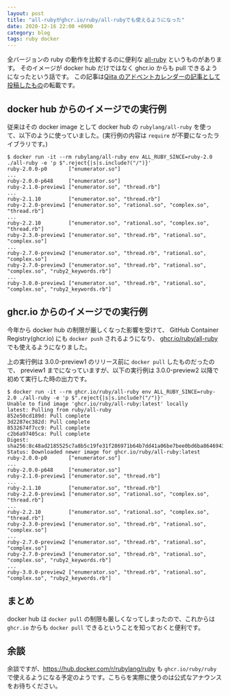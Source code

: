 ```yaml
---
layout: post
title: "all-rubyがghcr.io/ruby/all-rubyでも使えるようになった"
date: 2020-12-16 22:00 +0900
category: blog
tags: ruby docker
---
```

全バージョンの ruby の動作を比較するのに便利な [all-ruby](https://github.com/akr/all-ruby) というものがあります。
そのイメージが docker hub だけではなく ghcr.io からも pull できるようになったという話です。
この記事は[Qiita のアドベントカレンダーの記事として投稿したもの](https://qiita.com/znz/items/773b769a9b56c5416175)の転載です。

<!--more-->

## docker hub からのイメージでの実行例

従来はその docker image として docker hub の `rubylang/all-ruby` を使って、以下のように使っていました。(実行例の内容は `require` が不要になったライブラリです。)

```shell-session
$ docker run -it --rm rubylang/all-ruby env ALL_RUBY_SINCE=ruby-2.0 ./all-ruby -e 'p $".reject{|s|s.include?("/")}'
ruby-2.0.0-p0       ["enumerator.so"]
...
ruby-2.0.0-p648     ["enumerator.so"]
ruby-2.1.0-preview1 ["enumerator.so", "thread.rb"]
...
ruby-2.1.10         ["enumerator.so", "thread.rb"]
ruby-2.2.0-preview1 ["enumerator.so", "rational.so", "complex.so", "thread.rb"]
...
ruby-2.2.10         ["enumerator.so", "rational.so", "complex.so", "thread.rb"]
ruby-2.3.0-preview1 ["enumerator.so", "thread.rb", "rational.so", "complex.so"]
...
ruby-2.7.0-preview2 ["enumerator.so", "thread.rb", "rational.so", "complex.so"]
ruby-2.7.0-preview3 ["enumerator.so", "thread.rb", "rational.so", "complex.so", "ruby2_keywords.rb"]
...
ruby-3.0.0-preview1 ["enumerator.so", "thread.rb", "rational.so", "complex.so", "ruby2_keywords.rb"]
```

## ghcr.io からのイメージでの実行例

今年から docker hub の制限が厳しくなった影響を受けて、 GitHub Container Registry(ghcr.io) にも `docker push` されるようになり、 [ghcr.io/ruby/all-ruby](https://ghcr.io/ruby/all-ruby) でも使えるようになりました。

上の実行例は 3.0.0-preview1 のリリース前に `docker pull` したものだったので、 preview1 までになっていますが、以下の実行例は 3.0.0-preview2 以降で初めて実行した時の出力です。

```shell-session
$ docker run -it --rm ghcr.io/ruby/all-ruby env ALL_RUBY_SINCE=ruby-2.0 ./all-ruby -e 'p $".reject{|s|s.include?("/")}'
Unable to find image 'ghcr.io/ruby/all-ruby:latest' locally
latest: Pulling from ruby/all-ruby
852e50cd189d: Pull complete
3d2287ec382d: Pull complete
8532674f7cc9: Pull complete
c2b6a97405ca: Pull complete
Digest: sha256:8c48ad2185525c7a8b5c19fe31f286971b64b7dd41a06be7bee0bd6ba8646943
Status: Downloaded newer image for ghcr.io/ruby/all-ruby:latest
ruby-2.0.0-p0       ["enumerator.so"]
...
ruby-2.0.0-p648     ["enumerator.so"]
ruby-2.1.0-preview1 ["enumerator.so", "thread.rb"]
...
ruby-2.1.10         ["enumerator.so", "thread.rb"]
ruby-2.2.0-preview1 ["enumerator.so", "rational.so", "complex.so", "thread.rb"]
...
ruby-2.2.10         ["enumerator.so", "rational.so", "complex.so", "thread.rb"]
ruby-2.3.0-preview1 ["enumerator.so", "thread.rb", "rational.so", "complex.so"]
...
ruby-2.7.0-preview2 ["enumerator.so", "thread.rb", "rational.so", "complex.so"]
ruby-2.7.0-preview3 ["enumerator.so", "thread.rb", "rational.so", "complex.so", "ruby2_keywords.rb"]
...
ruby-3.0.0-preview2 ["enumerator.so", "thread.rb", "rational.so", "complex.so", "ruby2_keywords.rb"]
```

## まとめ

docker hub は `docker pull` の制限も厳しくなってしまったので、これからは `ghcr.io` からも `docker pull` できるということを知っておくと便利です。

## 余談

余談ですが、<https://hub.docker.com/r/rubylang/ruby> も `ghcr.io/ruby/ruby` で使えるようになる予定のようです。こちらを実際に使うのは公式なアナウンスをお待ちください。
